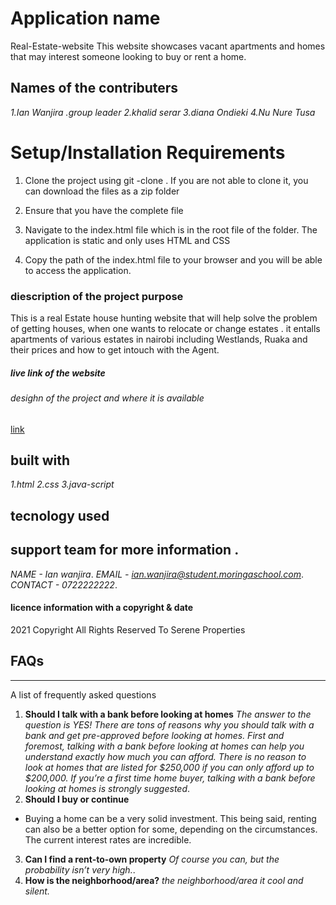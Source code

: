 
 # Application name
 Real-Estate-website
This website showcases vacant apartments and homes that may interest someone looking to buy or rent a home.




## Names of the contributers
*1.Ian Wanjira  .group leader*
*2.khalid serar*
*3.diana Ondieki*
*4.Nu Nure Tusa*

# Setup/Installation Requirements
1. Clone the project using git -clone . If you are not able to clone it, you can download the files as a zip folder

2. Ensure that you have the complete file

3. Navigate to the index.html file which is in the root file of the folder. The application is static and only uses HTML and CSS 

4. Copy the path of the index.html file to your browser and you will be able to access the application.
### diescription of the project purpose
This is a real Estate house hunting website
 that will help solve the problem of getting houses, when one wants to relocate  or change estates .
it entalls apartments of various estates in nairobi including Westlands, Ruaka and their prices and how to get intouch with the Agent.


##### live link of the website



###### desighn of the project and where it is available

[link](https://www.figma.com/file/DbNNd4hKe5S78yxEWmhBbB/Real-Estate-Website?node-id=0%3A1)


## built with
*1.html*
*2.css*
*3.java-script*



## tecnology used


## support team for more information .
*NAME - Ian wanjira*.
*EMAIL - ian.wanjira@student.moringaschool.com*.
*CONTACT - 0722222222*. 



#### licence information with a copyright & date

2021 Copyright All Rights Reserved To Serene Properties

## FAQs
***
A list of frequently asked questions
1. **Should I talk with a bank before looking at homes**
_The answer to the question is YES!  There are tons of reasons why you should talk with a bank and get pre-approved before looking at homes.  First and foremost, talking with a bank before looking at homes can help you understand exactly how much you can afford.  There is no reason to look at homes that are listed for $250,000 if you can only afford up to $200,000.
If you’re a first time home buyer, talking with a bank before looking at homes is strongly suggested_. 
2. __Should I buy or continue__ 
* Buying a home can be a very solid investment.  This being said, renting can also be a better option for some, depending on the circumstances.  The current interest rates are incredible.  

3. **Can I find a rent-to-own property**
 *Of course you can, but the probability isn’t very high.*.
4. **How is the neighborhood/area?**
*the neighborhood/area it cool and silent.*
